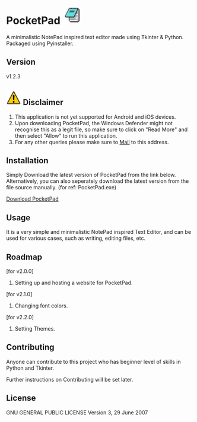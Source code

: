 # PocketPad <img src="img.jpg" alt="Alt Text" width="50" height="50">

A minimalistic NotePad inspired text editor made using Tkinter & Python.
Packaged using Pyinstaller.

## Version

v1.2.3

## <img src="./warning.png" alt = "Warning" width="40" height="40"> Disclaimer

1. This application is not yet supported for Android and iOS devices.
2. Upon downloading PocketPad, the Windows Defender might not recognise this as a legit file, so make sure to click on "Read More" and then select "Allow" to run this application.
3. For any other queries please make sure to [Mail](mailto:bhattacharjeedeboneil@gmail.com) to this address.

## Installation

Simply Download the latest version of PocketPad from the link below.
Alternatively, you can also seperately download the latest version from the file source manually. (for ref: PocketPad.exe)

[Download PocketPad](https://raw.githubusercontent.com/deboneil07/PocketPad/main/PocketPad.exe)

## Usage

It is a very simple and minimalistic NotePad inspired Text Editor, and can be used for various cases, such as writing, editing files, etc.

## Roadmap

[for v2.0.0]

1. Setting up and hosting a website for PocketPad.

[for v2.1.0]

1. Changing font colors.

[for v2.2.0]

1. Setting Themes.

## Contributing

Anyone can contribute to this project who has beginner level of skills in Python and Tkinter.

Further instructions on Contributing will be set later.

## License

GNU GENERAL PUBLIC LICENSE Version 3, 29 June 2007
